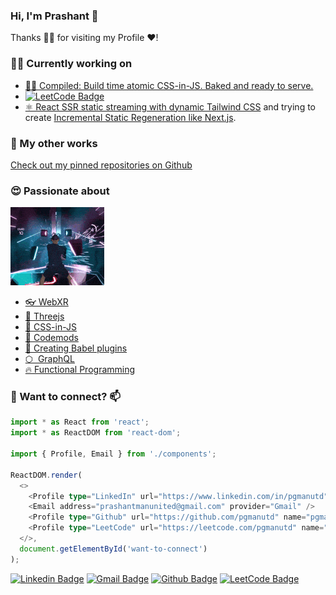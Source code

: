 ### Hi, I'm Prashant 👋

Thanks 🙇🏻 for visiting my Profile ❤️!

### 👨‍💻 Currently working on

- [👷‍♀️ Compiled: Build time atomic CSS-in-JS. Baked and ready to serve.](https://github.com/atlassian-labs/compiled)
- [![LeetCode Badge](https://img.shields.io/badge/-LeetCode%20Problems-fea116?style=flat-square&logo=leetcode&logoColor=white&link=https://leetcode.com/pgmanutd)](https://leetcode.com/pgmanutd)
- [⚛️ React SSR static streaming with dynamic Tailwind CSS](https://store.lootdunia.in/) and trying to create [Incremental Static Regeneration like Next.js](https://nextjs.org/docs/basic-features/data-fetching#incremental-static-regeneration).

### 🔬 My other works

[Check out my pinned repositories on Github](https://github.com/pgmanutd)

### 😍 Passionate about

<img src="https://github.com/pgmanutd/pgmanutd/raw/master/assets/images/vr-gaming.gif" width="150px">

- [👓&nbsp;WebXR](https://developer.mozilla.org/en-US/docs/Web/API/WebXR_Device_API)
- [🔻&nbsp;Threejs](https://threejs.org)
- [🎉&nbsp;CSS-in-JS](https://en.wikipedia.org/wiki/CSS-in-JS) 
- [🔧&nbsp;Codemods](https://github.com/facebook/jscodeshift)
- [👷&nbsp;Creating Babel plugins](https://github.com/jamiebuilds/babel-handbook/blob/master/translations/en/plugin-handbook.md)
- [⬡&nbsp;&nbsp;GraphQL](https://graphql.org)
- [🔥&nbsp;Functional Programming](https://en.wikipedia.org/wiki/Functional_programming)

### 💬 Want to connect? 📫

```ts
import * as React from 'react';
import * as ReactDOM from 'react-dom';

import { Profile, Email } from './components';

ReactDOM.render(
  <>
    <Profile type="LinkedIn" url="https://www.linkedin.com/in/pgmanutd" name="Prashant Goel" />
    <Email address="prashantmanunited@gmail.com" provider="Gmail" />
    <Profile type="Github" url="https://github.com/pgmanutd" name="pgmanutd" />
    <Profile type="LeetCode" url="https://leetcode.com/pgmanutd" name="Prashant Goel" />
  </>,
  document.getElementById('want-to-connect')
);
```
[![Linkedin Badge](https://img.shields.io/badge/-Prashant%20Goel-blue?style=flat-square&logo=Linkedin&logoColor=white&link=https://www.linkedin.com/in/pgmanutd)](https://www.linkedin.com/in/pgmanutd) [![Gmail Badge](https://img.shields.io/badge/-prashantmanunited@gmail.com-c14438?style=flat-square&logo=Gmail&logoColor=white&link=mailto:prashantmanunited@gmail.com)](mailto:prashantmanunited@gmail.com) [![Github Badge](https://img.shields.io/badge/-pgmanutd-24292e?style=flat-square&logo=Github&logoColor=white&link=https://github.com/pgmanutd)](https://github.com/pgmanutd) [![LeetCode Badge](https://img.shields.io/badge/-Prashant%20Goel-fea116?style=flat-square&logo=leetcode&logoColor=white&link=https://leetcode.com/pgmanutd)](https://leetcode.com/pgmanutd)
